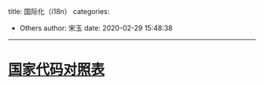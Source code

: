 title: 国际化（i18n）
categories:
 - Others
author: 宋玉
date: 2020-02-29 15:48:38
---
<a name="8B8xT"></a>
# [国家代码对照表](https://www.cnblogs.com/jacksoft/p/5771130.html)

